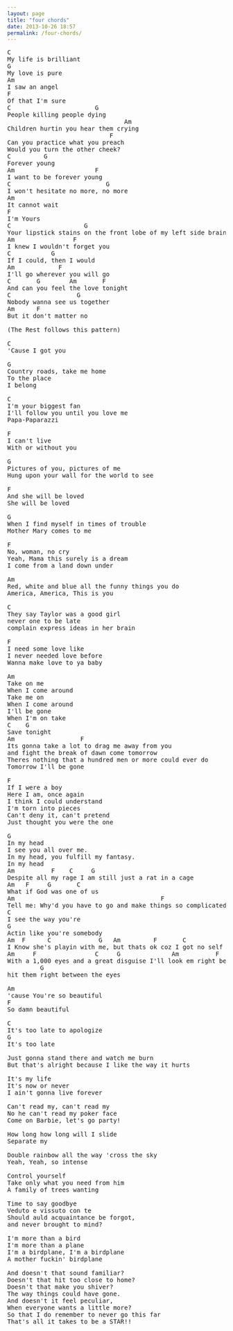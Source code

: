```yaml
---
layout: page
title: "four chords"
date: 2013-10-26 18:57
permalink: /four-chords/
---
```


<pre>
C
My life is brilliant
G
My love is pure
Am
I saw an angel
F
Of that I'm sure
C                       G
People killing people dying
                                Am
Children hurtin you hear them crying
                            F
Can you practice what you preach
Would you turn the other cheek?
C         G
Forever young
Am                      F
I want to be forever young
C                          G
I won't hesitate no more, no more
Am
It cannot wait
F
I'm Yours
C                    G
Your lipstick stains on the front lobe of my left side brains
Am                F
I knew I wouldn't forget you
C           G
If I could, then I would
Am            F
I'll go wherever you will go
C       G        Am       F
And can you feel the love tonight
C                  G
Nobody wanna see us together
Am      F
But it don't matter no

(The Rest follows this pattern)

C
'Cause I got you

G
Country roads, take me home
To the place
I belong

C
I'm your biggest fan
I'll follow you until you love me
Papa-Paparazzi

F
I can't live
With or without you

G
Pictures of you, pictures of me
Hung upon your wall for the world to see

F
And she will be loved
She will be loved

G
When I find myself in times of trouble
Mother Mary comes to me

F
No, woman, no cry
Yeah, Mama this surely is a dream
I come from a land down under

Am
Red, white and blue all the funny things you do
America, America, This is you

C
They say Taylor was a good girl
never one to be late
complain express ideas in her brain

F
I need some love like
I never needed love before
Wanna make love to ya baby

Am
Take on me
When I come around
Take me on
When I come around
I'll be gone
When I'm on take
C    G
Save tonight
Am                  F
Its gonna take a lot to drag me away from you
and fight the break of dawn come tomorrow
Theres nothing that a hundred men or more could ever do
Tomorrow I'll be gone

F
If I were a boy
Here I am, once again
I think I could understand
I'm torn into pieces
Can't deny it, can't pretend
Just thought you were the one

G
In my head
I see you all over me.
In my head, you fulfill my fantasy.
In my head
Am          F    C     G
Despite all my rage I am still just a rat in a cage
Am   F     G       C
What if God was one of us
Am                                        F
Tell me: Why'd you have to go and make things so complicated?
C
I see the way you're
G
Actin like you're somebody
Am  F      C             G   Am         F       C           G
I Know she's playin with me, but thats ok coz I got no self esteem
Am     F                C     G              Am          F            C
With a 1,000 eyes and a great disguise I'll look em right between the eyes
         G
hit them right between the eyes

Am
'cause You're so beautiful
F
So damn beautiful

C
It's too late to apologize
G
It's too late

Just gonna stand there and watch me burn
But that's alright because I like the way it hurts

It's my life
It's now or never
I ain't gonna live forever

Can't read my, can't read my
No he can't read my poker face
Come on Barbie, let's go party!

How long how long will I slide
Separate my

Double rainbow all the way 'cross the sky
Yeah, Yeah, so intense

Control yourself
Take only what you need from him
A family of trees wanting

Time to say goodbye
Veduto e vissuto con te
Should auld acquaintance be forgot,
and never brought to mind?

I'm more than a bird
I'm more than a plane
I'm a birdplane, I'm a birdplane
A mother fuckin' birdplane

And doesn't that sound familiar?
Doesn't that hit too close to home?
Doesn't that make you shiver?
The way things could have gone.
And doesn't it feel peculiar,
When everyone wants a little more?
So that I do remember to never go this far
That's all it takes to be a STAR!!

</pre>

